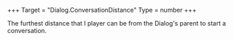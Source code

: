 +++
Target = "Dialog.ConversationDistance"
Type = number
+++

The furthest distance that I player can be from the Dialog's parent to start a conversation.